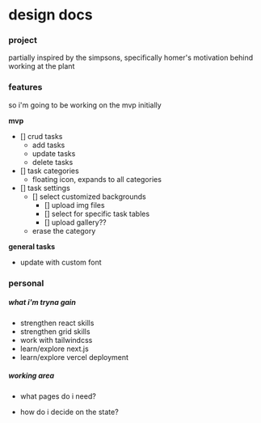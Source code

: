 # design docs

### project

partially inspired by the simpsons, specifically homer's motivation behind working at the plant

### features

so i'm going to be working on the mvp initially

**mvp**

- [] crud tasks
  - add tasks
  - update tasks
  - delete tasks
- [] task categories
  - floating icon, expands to all categories
- [] task settings
  - [] select customized backgrounds
    - [] upload img files
    - [] select for specific task tables
    - [] upload gallery??
  - erase the category

**general tasks**

- update with custom font

### personal

##### what i'm tryna gain

- strengthen react skills
- strengthen grid skills
- work with tailwindcss
- learn/explore next.js
- learn/explore vercel deployment

##### working area

- what pages do i need?

- how do i decide on the state?
